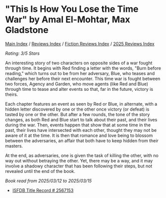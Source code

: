 # "This Is How You Lose the Time War" by Amal El-Mohtar, Max Gladstone

[Main Index](../../../README.md) / [Reviews Index](../../README.md) / [Fiction Reviews Index](../README.md) / [2025 Reviews Index](README.md)

*Rating: 3/5 Stars*

An interesting story of two characters on opposite sides of a war fought through time. It begins with Red finding a letter with the words, "Burn before reading," which turns out to be from her adversary, Blue, who teases and challenges her before their next encounter. This time war is fought between two forces, Agency and Garden, who move agents (like Red and Blue) through time to tease and alter events so that, far in the future, victory is theirs.

Each chapter features an event as seen by Red or Blue, in alternate, with a hidden letter discovered by one or the other once victory (or defeat) is tasted by one or the other. But after a few rounds, the tone of the story changes, as both Red and Blue start to talk about their past, and their lives during the war. Then, events happen that show that at some time in the past, their lives have intersected with each other, thought they may not be aware of it at the time. It is then that romance and love being to blossom between the adversaries, an affair that both have to keep hidden from their masters.

At the end, as adversaries, one is given the task of killing the other, with no way out without betraying the other. Yet, there may be a way, and it may involve a shadowy character that has been following their steps, but not revealed until the end of the book.

*Book read from 2025/03/12 to 2025/03/15*

- [ISFDB Title Record # 2567153](https://www.isfdb.org/cgi-bin/title.cgi?2567153)
